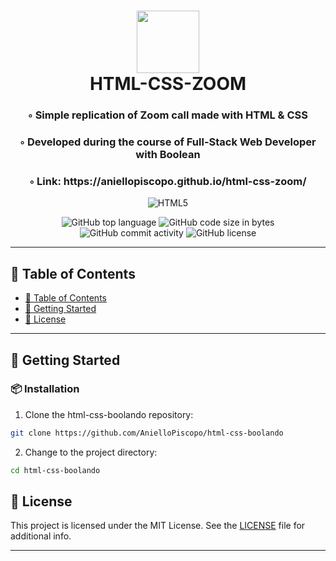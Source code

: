 <div align="center">
<h1 align="center">
<img src="https://img.shields.io/badge/HTML5-E34F26.svg?style&logo=HTML5&logoColor=white" width="100" />
<br>HTML-CSS-ZOOM
</h1>
<h3>◦ Simple replication of Zoom call made with HTML & CSS</h3>
<h3>◦ Developed during the course of Full-Stack Web Developer with Boolean</h3>
<h3>◦ Link: https://aniellopiscopo.github.io/html-css-zoom/</h3>

<p align="center">
<img src="https://img.shields.io/badge/HTML5-E34F26.svg?style&logo=HTML5&logoColor=white" alt="HTML5" />
</p>
<img src="https://img.shields.io/github/languages/top/AnielloPiscopo/html-css-zoom?style&color=5D6D7E" alt="GitHub top language" />
<img src="https://img.shields.io/github/languages/code-size/AnielloPiscopo/html-css-zoom?style&color=5D6D7E" alt="GitHub code size in bytes" />
<img src="https://img.shields.io/github/commit-activity/m/AnielloPiscopo/html-css-zoom?style&color=5D6D7E" alt="GitHub commit activity" />
<img src="https://img.shields.io/github/license/AnielloPiscopo/html-css-zoom?style&color=5D6D7E" alt="GitHub license" />
</div>

---

## 📒 Table of Contents
- [📒 Table of Contents](#-table-of-contents)
- [🚀 Getting Started](#-getting-started)
- [📄 License](#-license)

---

## 🚀 Getting Started

### 📦 Installation

1. Clone the html-css-boolando repository:
```sh
git clone https://github.com/AnielloPiscopo/html-css-boolando
```

2. Change to the project directory:
```sh
cd html-css-boolando
```

## 📄 License

This project is licensed under the MIT License. See the [LICENSE](./LICENSE) file for additional info.

---
